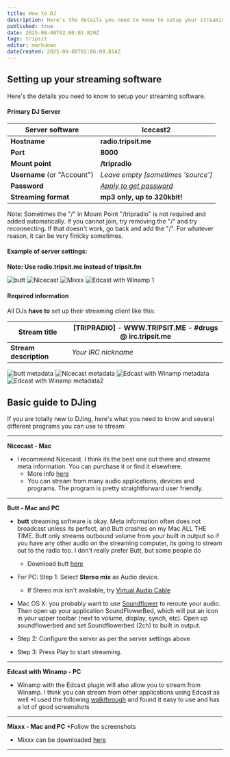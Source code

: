 ```yaml
---
title: How to DJ
description: Here's the details you need to know to setup your streaming software.
published: true
date: 2025-08-08T02:06:02.820Z
tags: tripsit
editor: markdown
dateCreated: 2025-08-08T02:06:00.814Z
---
```


## Setting up your streaming software

Here's the details you need to know to setup your streaming software.

#### Primary DJ Server

| **Server software** | Icecast2 |
|---|---|
| **Hostname** | **radio.tripsit.me** |
| **Port** | **8000** |
| **Mount point** | **/tripradio** |
| **Username** (or "Account") | *Leave empty [sometimes 'source']* |
| **Password** | *[Apply to get password](/en/tripsit/dj-application)* |
| **Streaming format** | **mp3 only, up to 320kbit!** |

Note: Sometimes the "/" in Mount Point "/tripradio" is not required and added automatically.  If you cannot join, try removing the "/" and try reconnecting.  If that doesn't work, go back and add the "/".  For whatever reason, it can be very finicky sometimes.

#### Example of server settings:

**Note: Use radio.tripsit.me instead of tripsit.fm**

<img src="/assets/buttsettings.png" alt="butt">
<img src="/assets/nicecast1.png" alt="Nicecast">
<img src="/assets/mixx_dj_settings.png" alt="Mixxx">
<img src="/assets/edcast21.png" alt="Edcast with Winamp 1">

#### Required information

All DJs **have to** set up their streaming client like this:

| **Stream title** | [TRIPRADIO] - WWW.TRIPSIT.ME - #drugs @ irc.tripsit.me |
|---|---|
| **Stream description** | *Your IRC nickname* |

<img src="/assets/buttmeta.png" alt="butt metadata">
<img src="/assets/nicecastmeta.png" alt="Nicecast metadata">
<img src="/assets/edcast1.png" alt="Edcast with Winamp metadata">
<img src="/assets/edcast3.png" alt="Edcast with Winamp metadata2">

## Basic guide to DJing

If you are totally new to DJing, here's what you need to know and several different programs you can use to stream:

---

**Nicecast - Mac**
* I recommend Nicecast. I think its the best one out there and streams meta information.  You can purchase it or find it elsewhere.
  * More info [here](http://www.rogueamoeba.com/nicecast/)
  * You can stream from many audio applications, devices and programs.  The program is pretty straightforward user friendly.

---

**Butt - Mac and PC**
* **butt** streaming software is okay. Meta information often does not broadcast unless its perfect, and Butt crashes on my Mac ALL THE TIME. Butt only streams outbound volume from your built in output so if you have any other audio on the streaming computer, its going to stream out to the radio too.  I don't really prefer Butt, but some people do
  * Download butt [here](http://butt.sourceforge.net)

* For PC: Step 1: Select **Stereo mix** as Audio device.
  * If Stereo mix isn't available, try [Virtual Audio Cable](http://software.muzychenko.net/eng/vac.htm)
* Mac OS X: you probably want to use [Soundflower](http://cycling74.com/soundflower-landing-page/) to reroute your audio. Then open up your application SoundFlowerBed, which will put an icon in your upper toolbar (next to volume, display, synch, etc). Open up soundflowerbed and set Soundflowerbed (2ch) to built in output.

* Step 2: Configure the server as per the server settings above

* Step 3: Press Play to start streaming.

---

**Edcast with Winamp - PC**
* Winamp with the Edcast plugin will also allow you to stream from Winamp.  I think you can stream from other applications using Edcast as well
*I used the following [walkthrough](http://www.fastserv.com/kb/article/edcast_winamp_-_easy_steps_to_streaming_to_icecast_or_shoutcast/) and found it easy to use and has a lot of good screenshots

---

**Mixxx - Mac and PC**
*Follow the screenshots
* Mixxx can be downloaded [here](http://www.mixxx.org/download/)

---